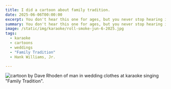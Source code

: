 ```yaml
---
title: I did a cartoon about family tradition.
date: 2025-06-06T00:00:00
excerpt: You don't hear this one for ages, but you never stop hearing it. It's always around.
summary: You don't hear this one for ages, but you never stop hearing it. It's always around.
image: /static/img/karaoke/roll-smoke-jun-6-2025.jpg
tags:
  - karaoke
  - cartoons
  - weddings
  - "Family Tradition"
  - Hank Williams, Jr.

---
```


![cartoon by Dave Rhoden of man in wedding clothes at karaoke singing "Family Tradition".](/static/img/karaoke/roll-smoke-jun-6-2025.jpg)